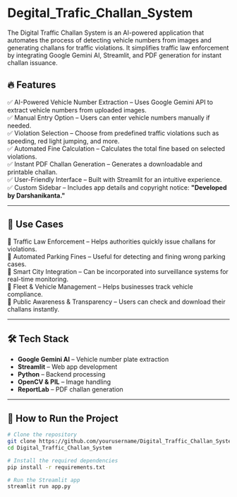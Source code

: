 # Degital_Trafic_Challan_System
The Digital Traffic Challan System is an AI-powered application that automates the process of detecting vehicle numbers from images and generating challans for traffic violations. It simplifies traffic law enforcement by integrating Google Gemini AI, Streamlit, and PDF generation for instant challan issuance.

## 🔥 Features  
✅ AI-Powered Vehicle Number Extraction – Uses Google Gemini API to extract vehicle numbers from uploaded images.  
✅ Manual Entry Option – Users can enter vehicle numbers manually if needed.  
✅ Violation Selection – Choose from predefined traffic violations such as speeding, red light jumping, and more.  
✅ Automated Fine Calculation – Calculates the total fine based on selected violations.  
✅ Instant PDF Challan Generation – Generates a downloadable and printable challan.  
✅ User-Friendly Interface – Built with Streamlit for an intuitive experience.  
✅ Custom Sidebar – Includes app details and copyright notice: **"Developed by Darshanikanta."**  

---

## 🎯 Use Cases  
🔹 Traffic Law Enforcement – Helps authorities quickly issue challans for violations.  
🔹 Automated Parking Fines – Useful for detecting and fining wrong parking cases.  
🔹 Smart City Integration – Can be incorporated into surveillance systems for real-time monitoring.  
🔹 Fleet & Vehicle Management – Helps businesses track vehicle compliance.  
🔹 Public Awareness & Transparency – Users can check and download their challans instantly.  

---

## 🛠️ Tech Stack  
- **Google Gemini AI** – Vehicle number plate extraction  
- **Streamlit** – Web app development  
- **Python** – Backend processing  
- **OpenCV & PIL** – Image handling  
- **ReportLab** – PDF challan generation  

---

## 🚀 How to Run the Project  
```bash
# Clone the repository
git clone https://github.com/yourusername/Digital_Traffic_Challan_System.git
cd Digital_Traffic_Challan_System

# Install the required dependencies
pip install -r requirements.txt

# Run the Streamlit app
streamlit run app.py
```
